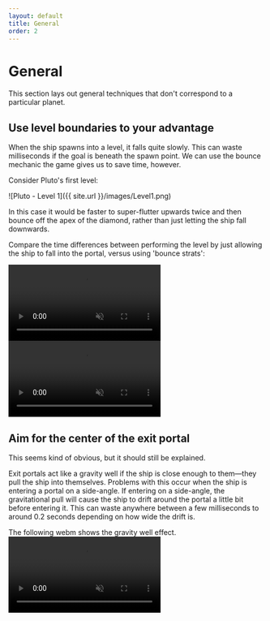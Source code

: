 ```yaml
---
layout: default
title: General
order: 2
---
```


# General

This section lays out general techniques that don't correspond to a particular planet.


## Use level boundaries to your advantage

When the ship spawns into a level, it falls quite slowly. This can waste milliseconds if the goal is beneath the spawn point. We can use the bounce mechanic the game gives us to save time, however.

Consider Pluto's first level:

![Pluto - Level 1]({{ site.url }}/images/Level1.png)

In this case it would be faster to super-flutter upwards twice and then bounce off the apex of the diamond, rather than just letting the ship fall downwards.

Compare the time differences between performing the level by just allowing the ship to fall into the portal, versus using 'bounce strats':

<div class="video-box">
  <div class="video-box-left">
    <video src="{{ site.url }}/videos/Pluto1RegularRoute.webm" controls muted>
      Your browser does not support the video tag
    </video>
  </div>
  <div class="video-box-right">
    <video src="{{ site.url }}/videos/Pluto1FastRoute.webm" controls muted>
      Your browser does not support the video tag
    </video>
  </div>
</div>


## Aim for the center of the exit portal

This seems kind of obvious, but it should still be explained.

Exit portals act like a gravity well if the ship is close enough to them—they pull the ship into themselves. Problems with this occur when the ship is entering a portal on a side-angle. If entering on a side-angle, the gravitational pull will cause the ship to drift around the portal a little bit before entering it. This can waste anywhere between a few milliseconds to around 0.2 seconds depending on how wide the drift is.

The following webm shows the gravity well effect.
<video controls muted>
  <source src="{{ site.url }}/videos/ExitPortalGravity.webm" type="video/webm">
  Browser does not support the video tag
</video>
